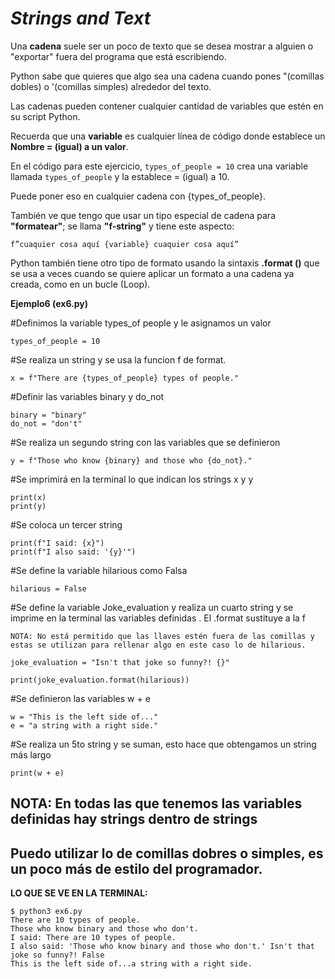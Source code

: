 
# *Strings and Text*


Una **cadena** suele ser un poco de texto que se desea mostrar a alguien o "exportar" fuera del programa que está escribiendo. 

Python sabe que quieres que algo sea una cadena cuando pones "(comillas dobles) o '(comillas simples) alrededor del texto.

Las cadenas pueden contener cualquier cantidad de variables que estén en su script Python.

Recuerda que una **variable** es cualquier línea de código donde establece un **Nombre = (igual) a un valor**. 

En el código para este ejercicio, ```types_of_people = 10``` crea una variable llamada `types_of_people` y la establece = (igual) a 10.

Puede poner eso en cualquier cadena con {types_of_people}. 

También ve que tengo que usar un tipo especial de cadena para **"formatear"**; se llama **"f-string"** y tiene este aspecto:

```
f”cuaquier cosa aquí {variable} cuaquier cosa aquí”

```

Python también tiene otro tipo de formato usando la sintaxis **.format ()** que se usa a veces cuando se quiere aplicar un
formato a una cadena ya creada, como en un bucle (Loop). 

**Ejemplo6 (ex6.py)**

#Definimos la variable types_of people y le asignamos un  valor

```types_of_people = 10```

#Se realiza un string y se usa la funcion f de format. 

```x = f"There are {types_of_people} types of people."```

#Definir las variables binary y do_not

```
binary = "binary"
do_not = "don't"
```

#Se realiza un segundo string con las variables que se definieron

```
y = f"Those who know {binary} and those who {do_not}."
```

#Se imprimirá en la terminal lo que indican los strings x y y

```
print(x)
print(y)
```

#Se coloca un tercer string 

```
print(f"I said: {x}")
print(f"I also said: '{y}'")
```

#Se define la variable hilarious como Falsa

```
hilarious = False
```

#Se define la variable Joke_evaluation y realiza un cuarto string y se imprime en la terminal las variables definidas . El .format sustituye a la f

```
NOTA: No está permitido que las llaves estén fuera de las comillas y estas se utilizan para rellenar algo en este caso lo de hilarious.

joke_evaluation = "Isn't that joke so funny?! {}"  

print(joke_evaluation.format(hilarious))
```

#Se definieron las variables w + e

```
w = "This is the left side of..."
e = "a string with a right side."
```

#Se realiza un 5to string y se suman, esto hace que obtengamos un string más largo 

```
print(w + e)
```

## NOTA: En todas las que tenemos las variables definidas hay strings dentro de strings

## Puedo utilizar lo de comillas dobres o simples,  es un poco más de estilo del programador.

**LO QUE SE VE EN LA TERMINAL:**

```
$ python3 ex6.py
There are 10 types of people.
Those who know binary and those who don't.
I said: There are 10 types of people.
I also said: 'Those who know binary and those who don't.' Isn't that joke so funny?! False
This is the left side of...a string with a right side.

